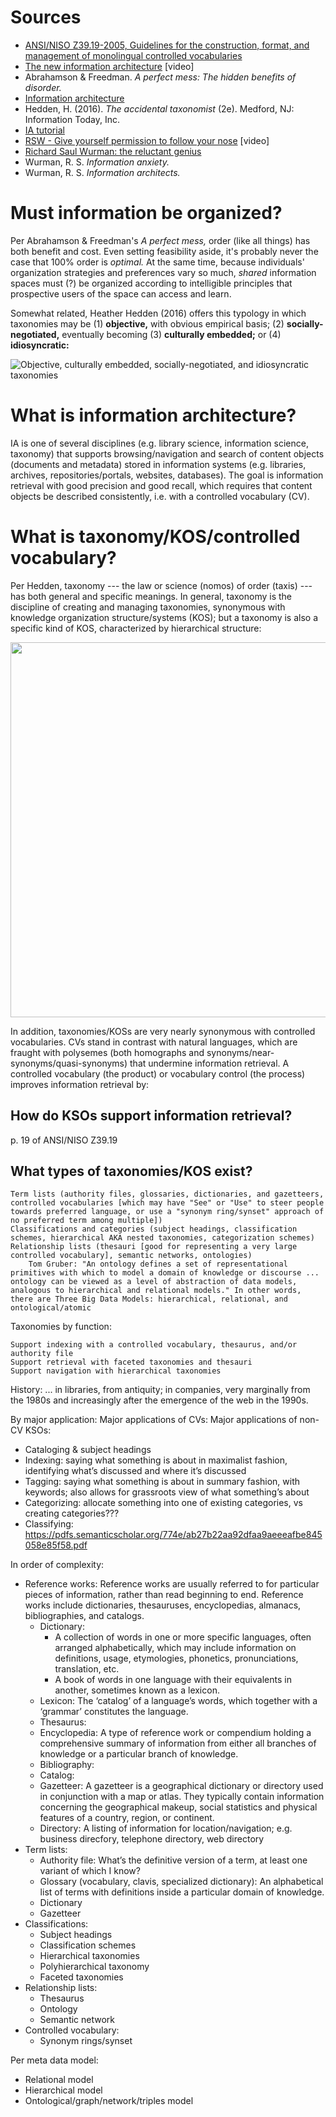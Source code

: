 # Sources

- [ANSI/NISO Z39.19-2005, Guidelines for the construction, format, and management of monolingual controlled vocabularies](http://www.niso.org/apps/group_public/download.php/12591/z39-19-2005r2010.pdf)
- [The new information architecture](https://www.youtube.com/watch?v=Fou5J7j5uzk) [video]
- Abrahamson & Freedman. _A perfect mess: The hidden benefits of disorder._
- [Information architecture](https://www.ischool.utexas.edu/~l38613dw/readings/InfoArchitecture.html)
- Hedden, H. (2016). _The accidental taxonomist_ (2e). Medford, NJ: Information Today, Inc.
- [IA tutorial](http://www.afterhoursprogramming.com/tutorial/Information-Architecture/Overview/)
- [RSW - Give yourself permission to follow your nose](https://www.youtube.com/watch?v=SDm1zXxpkr8) [video]
- [Richard Saul Wurman: the reluctant genius](http://www.wearesalt.org/richard-saul-wurman-the-reluctant-genius/)
- Wurman, R. S. _Information anxiety._
- Wurman, R. S. _Information architects._

# Must information be organized?

Per Abrahamson & Freedman's _A perfect mess,_ order (like all things) has both benefit and cost. Even setting feasibility aside, it's probably never the case that 100% order is _optimal._ At the same time, because individuals' organization strategies and preferences vary so much, _shared_ information spaces must (?) be organized according to intelligible principles that prospective users of the space can access and learn. 

Somewhat related, Heather Hedden (2016) offers this typology in which taxonomies may be (1) **objective,** with obvious empirical basis; (2) **socially-negotiated,** eventually becoming (3) **culturally embedded;** or (4) **idiosyncratic:**

![Objective, culturally embedded, socially-negotiated, and idiosyncratic taxonomies](../ILLOS/taxonomy_status.png)

# What is information architecture?

IA is one of several disciplines (e.g. library science, information science, taxonomy) that supports browsing/navigation and search of content objects (documents and metadata) stored in information systems (e.g. libraries, archives, repositories/portals, websites, databases). The goal is information retrieval with good precision and good recall, which requires that content objects be described consistently, i.e. with a controlled vocabulary (CV).

# What is taxonomy/KOS/controlled vocabulary?

Per Hedden, taxonomy --- the law or science (nomos) of order (taxis) --- has both general and specific meanings. In general, taxonomy is the discipline of creating and managing taxonomies, synonymous with knowledge organization structure/systems (KOS); but a taxonomy is also a specific kind of KOS, characterized by hierarchical structure: 

<img src="../ILLOS/KSOs.png" width="600px">

In addition, taxonomies/KOSs are very nearly synonymous with controlled vocabularies. CVs stand in contrast with natural languages, which are fraught with polysemes (both homographs and synonyms/near-synonyms/quasi-synonyms) that undermine information retrieval. A controlled vocabulary (the product) or vocabulary control (the process) improves information retrieval by:

## How do KSOs support information retrieval?

p. 19 of ANSI/NISO Z39.19 

## What types of taxonomies/KOS exist?

    Term lists (authority files, glossaries, dictionaries, and gazetteers, controlled vocabularies [which may have "See" or "Use" to steer people towards preferred language, or use a "synonym ring/synset" approach of no preferred term among multiple])
    Classifications and categories (subject headings, classification schemes, hierarchical AKA nested taxonomies, categorization schemes)
    Relationship lists (thesauri [good for representing a very large controlled vocabulary], semantic networks, ontologies)
        Tom Gruber: "An ontology defines a set of representational primitives with which to model a domain of knowledge or discourse ... ontology can be viewed as a level of abstraction of data models, analogous to hierarchical and relational models." In other words, there are Three Big Data Models: hierarchical, relational, and ontological/atomic

Taxonomies by function:

    Support indexing with a controlled vocabulary, thesaurus, and/or authority file
    Support retrieval with faceted taxonomies and thesauri
    Support navigation with hierarchical taxonomies

History: ... in libraries, from antiquity; in companies, very marginally from the 1980s and increasingly after the emergence of the web in the 1990s.

By major application:
Major applications of CVs:
Major applications of non-CV KSOs:

- Cataloging & subject headings
- Indexing: saying what something is about in maximalist fashion, identifying what’s discussed and where it’s discussed
- Tagging: saying what something is about in summary fashion, with keywords; also allows for grassroots view of what something’s about
- Categorizing: allocate something into one of existing categories, vs creating categories???
- Classifying: https://pdfs.semanticscholar.org/774e/ab27b22aa92dfaa9aeeeafbe845058e85f58.pdf 

In order of complexity:

- Reference works: Reference works are usually referred to for particular pieces of information, rather than read beginning to end. Reference works include dictionaries, thesauruses, encyclopedias, almanacs, bibliographies, and catalogs.
    - Dictionary: 
        - A collection of words in one or more specific languages, often arranged alphabetically, which may include information on definitions, usage, etymologies, phonetics, pronunciations, translation, etc.
        - A book of words in one language with their equivalents in another, sometimes known as a lexicon.
    - Lexicon: The ‘catalog’ of a language’s words, which together with a ‘grammar’ constitutes the language.
    - Thesaurus:
    - Encyclopedia: A type of reference work or compendium holding a comprehensive summary of information from either all branches of knowledge or a particular branch of knowledge.
    - Bibliography:
    - Catalog:
    - Gazetteer: A gazetteer is a geographical dictionary or directory used in conjunction with a map or atlas. They typically contain information concerning the geographical makeup, social statistics and physical features of a country, region, or continent.
    - Directory: A listing of information for location/navigation; e.g. business direcfory, telephone directory, web directory
- Term lists:
    - Authority file: What’s the definitive version of a term, at least one variant of which I know?
    - Glossary (vocabulary, clavis, specialized dictionary): An alphabetical list of terms with definitions inside a particular domain of knowledge.
    - Dictionary
    - Gazetteer
- Classifications:
    - Subject headings
    - Classification schemes
    - Hierarchical taxonomies
    - Polyhierarchical taxonomy
    - Faceted taxonomies
- Relationship lists:
    - Thesaurus
    - Ontology
    - Semantic network
- Controlled vocabulary:
    - Synonym rings/synset

Per meta data model:

- Relational model
- Hierarchical model
- Ontological/graph/network/triples model
